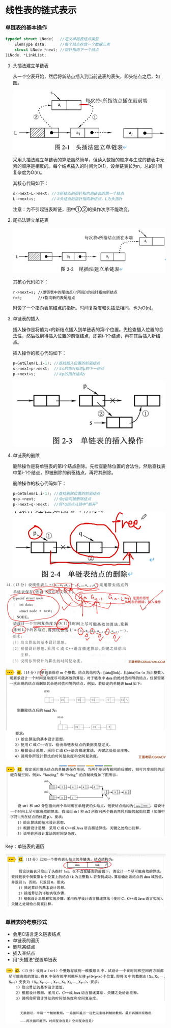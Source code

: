 # 线性表的链式表示

### 单链表的基本操作

```c++
typedef struct LNode{   //定义单链表结点类型
    ElemType data;      //每个结点存放一个数据元素
    struct LNode *next; //指针指向下一个结点
}LNode, *LinkList;
```

1. 头插法建立单链表

   从一个空表开始，然后将新结点插入到当前链表的表头，即头结点之后，如图。

   ![](1.png)

   采用头插法建立单链表的算法虽然简单，但读入数据的顺序与生成的链表中元素的顺序是相反的。每个结点插入的时间为O(1)，设单链表长为n，总的时间复杂度为O(n)。

   其核心代码如下：

   ```c++
   s->next=L->next; //①新结点的指针指向原链表的第一个结点
   L->next=s;       //②头结点的指针指向新结点，L为头指针
   ```

   注意：为不引起链表断链，图中①②的操作次序不能改变。

2. 尾插法建立单链表

   ![](2.png)

   其核心代码如下：

   ```
   r->next=s; //原链表中的尾结点(r所指)的指针指向新结点
   r=s;       //r指向新的表尾结点
   ```

   附设了一个指向表尾结点的指针。时间复杂度和头插法相同，也为O(n)。

3. 单链表的插入

   插入操作是将值为x的新结点插入到单链表的第i个位置。先检查插入位置的合法性，然后找到待插入位置的前驱结点，即第i-1个结点，再在其后插入新结点。

   插入操作的核心代码如下：

   ```c++
   p=GetElem(L,i-1); //查找插入位置的前驱结点
   s->next=p->next;  //①s的指针指向p的下一结点
   p->next=s;        //②p的指针指向s
   ```

   ![](3.png)

4. 单链表的删除

   删除操作是将单链表的第i个结点删除。先检查删除位置的合法性，然后查找表中第i-1个结点，即被删除的前驱结点，再将其删除。

   删除操作的核心代码如下：

   ```c++
   p=GetElem(L,i-1); //查找删除位置的前驱结点
   q=p->next;        //令q指向被删除结点
   p->next=q->next;  //将*q结点从链中“断开”
   ```

   ![](4.png)

![](5.png)

![](6.png)

![](7.png)

Key：单链表的遍历

![](8.png)

### 单链表的考察形式

- 会用C语言定义链表结点
- 单链表的遍历
- 删除某结点
- 插入某结点
- 用“头插法”逆置单链表

![](9.png)